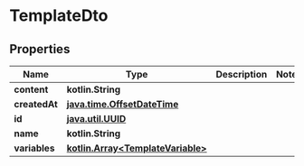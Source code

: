 
# TemplateDto

## Properties
Name | Type | Description | Notes
------------ | ------------- | ------------- | -------------
**content** | **kotlin.String** |  | 
**createdAt** | [**java.time.OffsetDateTime**](java.time.OffsetDateTime.md) |  | 
**id** | [**java.util.UUID**](java.util.UUID.md) |  | 
**name** | **kotlin.String** |  | 
**variables** | [**kotlin.Array&lt;TemplateVariable&gt;**](TemplateVariable.md) |  | 



